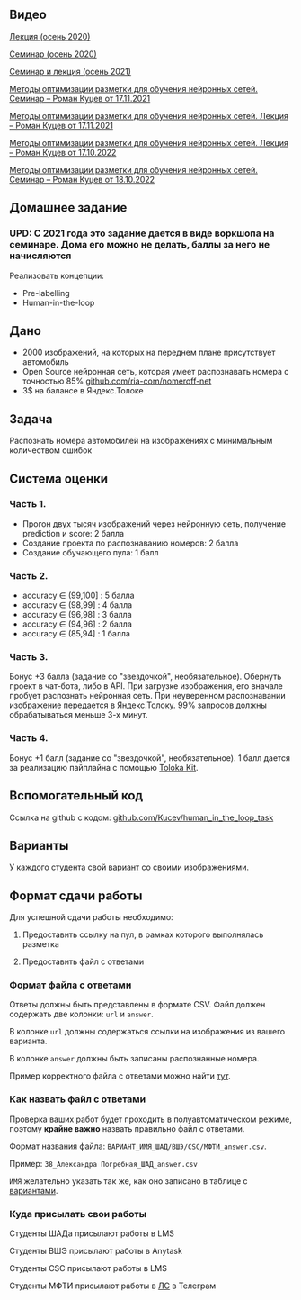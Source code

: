 ## Видео
[Лекция (осень 2020)](https://youtu.be/feYyB_EHX9M?t=2119) 

[Семинар (осень 2020)](https://youtu.be/mUI-I74_ydU)

[Семинар и лекция (осень 2021)](https://youtu.be/qs25U8svSMI)

[Методы оптимизации разметки для обучения нейронных сетей. Семинар – Роман Куцев от 17.11.2021](https://youtu.be/qs25U8svSMI)

[Методы оптимизации разметки для обучения нейронных сетей. Лекция – Роман Куцев от 17.11.2021](https://youtu.be/3wDrUYwZZzw) 

[Методы оптимизации разметки для обучения нейронных сетей. Лекция – Роман Куцев от 17.10.2022](https://youtu.be/sckVlEa8HVk)

[Методы оптимизации разметки для обучения нейронных сетей. Семинар – Роман Куцев от 18.10.2022](https://youtu.be/IPvIWup_CBU) 

## Домашнее задание
### UPD: С 2021 года это задание дается в виде воркшопа на семинаре. Дома его можно не делать, баллы за него не начисляются
Реализовать концепции:

* Pre-labelling
* Human-in-the-loop

## Дано
* 2000 изображений, на которых на переднем плане присутствует автомобиль
* Open Source нейронная сеть, которая умеет распознавать номера с точностью 85% [github.com/ria-com/nomeroff-net](https://github.com/ria-com/nomeroff-net)
* 3$ на балансе в Яндекс.Толоке

## Задача
Распознать номера автомобилей на изображениях с минимальным количеством ошибок

## Система оценки
### Часть 1.
* Прогон двух тысяч изображений через нейронную сеть, получение prediction и score: 2 балла
* Создание проекта по распознаванию номеров: 2 балла
* Создание обучающего пула: 1 балл

### Часть 2.
* accuracy ∈ (99,100] : 5 балла
* accuracy ∈ (98,99] : 4 балла
* accuracy ∈ (96,98] : 3 балла
* accuracy ∈ (94,96] : 2 балла
* accuracy ∈ (85,94] : 1 балла

### Часть 3.
Бонус +3 балла (задание со "звездочкой", необязательное).
Обернуть проект в чат-бота, либо в API. При загрузке изображения, его вначале пробует распознать нейронная сеть. При неуверенном распознавании изображение передается в Яндекс.Толоку. 99% запросов должны обрабатываться меньше 3-х минут.

### Часть 4.
Бонус +1 балл (задание со "звездочкой", необязательное).
1 балл дается за реализацию пайплайна с помощью [Toloka Kit](https://github.com/Toloka/toloka-kit).

## Вспомогательный код
Ссылка на github с кодом: [github.com/Kucev/human_in_the_loop_task](https://github.com/Kucev/human_in_the_loop_task)

## Варианты
У каждого студента свой [вариант](https://docs.google.com/spreadsheets/d/18Vajz7K0RPoo8RKmUSsIt7tOvUj4A7cPQ6FpxUwECDA/edit#gid=208995599) со своими изображениями.

## Формат сдачи работы

Для успешной сдачи работы необходимо:

1. Предоставить ссылку на пул, в рамках которого выполнялась разметка

2. Предоставить файл с ответами

### Формат файла с ответами

Ответы должны быть представлены в формате CSV. 
Файл должен содержать две колонки: `url` и `answer`.

В колонке `url` должны содержаться ссылки на изображения из вашего варианта.

В колонке `answer` должны быть записаны распознанные номера. 

Пример корректного файла с ответами можно найти [тут](https://github.com/Kucev/human_in_the_loop_task/blob/main/data/answer.csv).

### Как назвать файл с ответами

Проверка ваших работ будет проходить в полуавтоматическом режиме, поэтому **крайне важно** назвать правильно файл с ответами.

Формат названия файла: `ВАРИАНТ_ИМЯ_ШАД/ВШЭ/CSC/МФТИ_answer.csv`.

Пример: `38_Александра Погребная_ШАД_answer.csv`

`ИМЯ` желательно указать так же, как оно записано в таблице с [вариантами](https://docs.google.com/spreadsheets/d/18Vajz7K0RPoo8RKmUSsIt7tOvUj4A7cPQ6FpxUwECDA/edit#gid=208995599).

### Куда присылать свои работы
Студенты ШАДа присылают работы в LMS

Студенты ВШЭ присылают работы в Anytask

Студенты CSC присылают работы в LMS

Студенты МФТИ присылают работы в [ЛС](https://t.me/roman_kucev) в Телеграм
